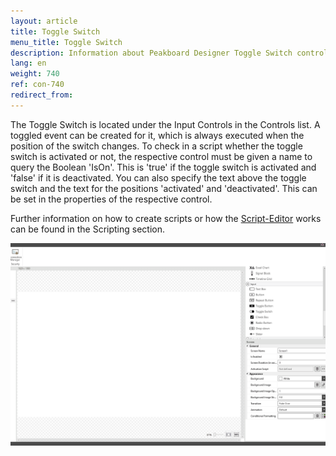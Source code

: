 ```yaml
---
layout: article
title: Toggle Switch
menu_title: Toggle Switch
description: Information about Peakboard Designer Toggle Switch control.
lang: en
weight: 740
ref: con-740
redirect_from:
---
```


The Toggle Switch is located under the Input Controls in the Controls list. 
A toggled event can be created for it, which is always executed when the position of the switch changes. 
To check in a script whether the toggle switch is activated or not, the respective control must be given a name to query the Boolean 'IsOn'. 
This is 'true' if the toggle switch is activated and 'false' if it is deactivated. 
You can also specify the text above the toggle switch and the text for the positions 'activated' and 'deactivated'. 
This can be set in the properties of the respective control.

Further information on how to create scripts or how the [Script-Editor](/scripting/en-script-editor.html) works can be found in the Scripting section.

![image_1](/assets/images/Controls/Toggle-Switch/toggleswitch01.gif)